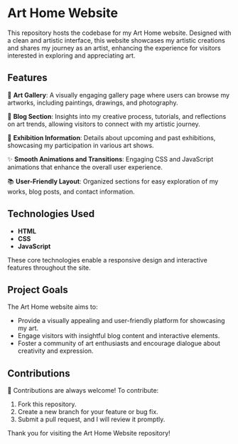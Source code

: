# Art Home Website

This repository hosts the codebase for my Art Home website. Designed with a clean and artistic interface, this website showcases my artistic creations and shares my journey as an artist, enhancing the experience for visitors interested in exploring and appreciating art.

## Features

🎨 **Art Gallery**: A visually engaging gallery page where users can browse my artworks, including paintings, drawings, and photography.

📝 **Blog Section**: Insights into my creative process, tutorials, and reflections on art trends, allowing visitors to connect with my artistic journey.

📅 **Exhibition Information**: Details about upcoming and past exhibitions, showcasing my participation in various art shows.

✨ **Smooth Animations and Transitions**: Engaging CSS and JavaScript animations that enhance the overall user experience.

📚 **User-Friendly Layout**: Organized sections for easy exploration of my works, blog posts, and contact information.

## Technologies Used

- **HTML**
- **CSS**
- **JavaScript**

These core technologies enable a responsive design and interactive features throughout the site.

## Project Goals

The Art Home website aims to:
- Provide a visually appealing and user-friendly platform for showcasing my art.
- Engage visitors with insightful blog content and interactive elements.
- Foster a community of art enthusiasts and encourage dialogue about creativity and expression.

## Contributions

🤝 Contributions are always welcome! To contribute:
1. Fork this repository.
2. Create a new branch for your feature or bug fix.
3. Submit a pull request, and I will review it promptly.

Thank you for visiting the Art Home Website repository!
